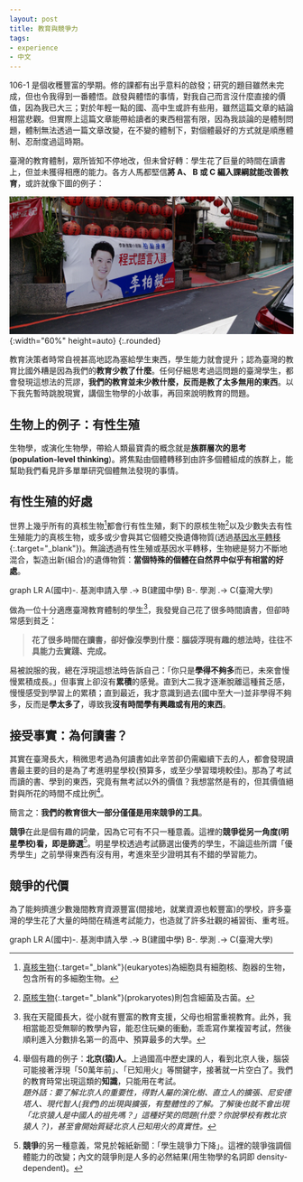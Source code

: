 ```yaml
---
layout: post
title: 教育與競爭力
tags: 
- experience
- 中文
---
```


106-1 是個收穫豐富的學期。修的課都有出乎意料的啟發；研究的題目雖然未完成，但也令我得到一番體悟。啟發與體悟的事情，對我自己而言沒什麼直接的價值，因為我已大三；對於年輕一點的國、高中生或許有些用，雖然這篇文章的結論相當悲觀。但實際上這篇文章能帶給讀者的東西相當有限，因為我談論的是體制問題，體制無法透過一篇文章改變，在不變的體制下，對個體最好的方式就是順應體制、忍耐度過這時期。

<!--more-->

臺灣的教育體制，眾所皆知不停地改，但未曾好轉：學生花了巨量的時間在讀書上，但並未獲得相應的能力。各方人馬都堅信**將 A、 B 或 C 編入課綱就能改善教育**，或許就像下圖的例子：

![程式語言入課](/assets/images/post_img/coding_formal_edu2.jpg){:width="60%" height=auto}
{:.rounded}


教育決策者時常自視甚高地認為塞給學生東西，學生能力就會提升；認為臺灣的教育比國外糟是因為我們的**教育少教了什麼**。任何仔細思考過這問題的臺灣學生，都會發現這想法的荒謬，**我們的教育並未少教什麼，反而是教了太多無用的東西**。以下我先暫時跳脫現實，講個生物學的小故事，再回來說明教育的問題。

## 生物上的例子：有性生殖
生物學，或演化生物學，帶給人類最寶貴的概念就是**族群層次的思考**(**population-level thinking**)。將焦點由個體轉移到由許多個體組成的族群上，能幫助我們看見許多單單研究個體無法發現的事情。

## 有性生殖的好處
世界上幾乎所有的真核生物[^eukar]都會行有性生殖，剩下的原核生物[^prokar]以及少數失去有性生殖能力的真核生物，或多或少會與其它個體交換遺傳物質(透過[基因水平轉移](https://zh.wikipedia.org/wiki/%E5%9F%BA%E5%9B%A0%E6%B0%B4%E5%B9%B3%E8%BD%89%E7%A7%BB){:.target="_blank"})。無論透過有性生殖或基因水平轉移，生物總是努力不斷地混合，製造出新(組合)的遺傳物質：**當個特殊的個體在自然界中似乎有相當的好處**。

<div class="mermaid">
graph LR
A(國中)-. 基測申請入學 .-> B(建國中學)
B-. 學測 .-> C(臺灣大學)
</div>


做為一位十分適應臺灣教育體制的學生[^adp]，我發覺自己花了很多時間讀書，但卻時常感到貧乏：

> **花了很多時間在讀書，卻好像沒學到什麼：腦袋浮現有趣的想法時，往往不具能力去實踐、完成。**

易被說服的我，總在浮現這想法時告訴自己：「你只是**學得不夠多**而已，未來會慢慢累積成長。」但事實上卻沒有**累積**的感覺。直到大二我才逐漸脫離這種貧乏感，慢慢感受到學習上的累積；直到最近，我才意識到過去(國中至大一)並非學得不夠多，反而是**學太多了**，導致我**沒有時間學有興趣或有用的東西**。

## 接受事實：為何讀書？
其實在臺灣長大，稍微思考過為何讀書如此辛苦卻仍需繼續下去的人，都會發現讀書最主要的目的是為了考進明星學校(預算多，或至少學習環境較佳)。那為了考試而讀的書、學到的東西，究竟有無考試以外的價值？我想當然是有的，但其價值絕對與所花的時間不成比例[^peking]。

簡言之：**我們的教育很大一部分僅僅是用來競爭的工具**。

**競爭**在此是個有趣的詞彙，因為它可有不只一種意義。這裡的**競爭從另一角度(明星學校)看，即是篩選**[^compti]。明星學校透過考試篩選出優秀的學生，不論這些所謂「優秀學生」之前學得東西有沒有用，考進來至少證明其有不錯的學習能力。

## 競爭的代價
為了能夠擠進少數幾間教育資源豐富(間接地，就業資源也較豐富)的學校，許多臺灣的學生花了大量的時間在精進考試能力，也造就了許多壯觀的補習街、重考班。






<div class="mermaid">
graph LR
A(國中)-. 基測申請入學 .-> B(建國中學)
B-. 學測 .-> C(臺灣大學)
</div>



[^eukar]: [真核生物](https://zh.wikipedia.org/wiki/%E7%9C%9F%E6%A0%B8%E7%94%9F%E7%89%A9){:.target="_blank"}(eukaryotes)為細胞具有細胞核、胞器的生物，包含所有的多細胞生物。

[^prokar]: [原核生物](https://zh.wikipedia.org/wiki/%E5%8E%9F%E6%A0%B8%E7%94%9F%E7%89%A9){:.target="_blank"}(prokaryotes)則包含細菌及古菌。

[^adp]: 我在天龍國長大，從小就有豐富的教育支援，父母也相當重視教育。此外，我相當能忍受無聊的教學內容，能忍住玩樂的衝動，乖乖寫作業複習考試，然後順利進入分數排名第一的高中、預算最多的大學。


[^peking]: 舉個有趣的例子：**北京(猿)人**。上過國高中歷史課的人，看到北京人後，腦袋可能接著浮現「50萬年前」、「已知用火」等關鍵字，接著就一片空白了。我們的教育時常出現這類的**知識**，只能用在考試。<br>*題外話：要了解北京人的重要性，得對人屬的演化樹、直立人的擴張、尼安德塔人、現代智人(我們)的出現與擴張，有整體性的了解。了解後也就不會出現「北京猿人是中國人的祖先嗎？」這種好笑的問題(什麼？你說學校有教北京猿人？)，甚至會開始質疑北京人已知用火的真實性。*


[^compti]: **競爭**的另一種意義，常見於報紙新聞：「學生競爭力下降」。這裡的競爭強調個體能力的改變；內文的競爭則是人多的必然結果(用生物學的名詞即 density-dependent)。